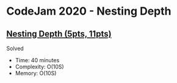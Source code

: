 # CodeJam 2020 - Nesting Depth

## [Nesting Depth (5pts, 11pts)](https://codingcompetitions.withgoogle.com/codejam/round/000000000019fd27/0000000000209a9f)

Solved

* Time: 40 minutes
* Complexity: O(10S)
* Memory: O(10S)
